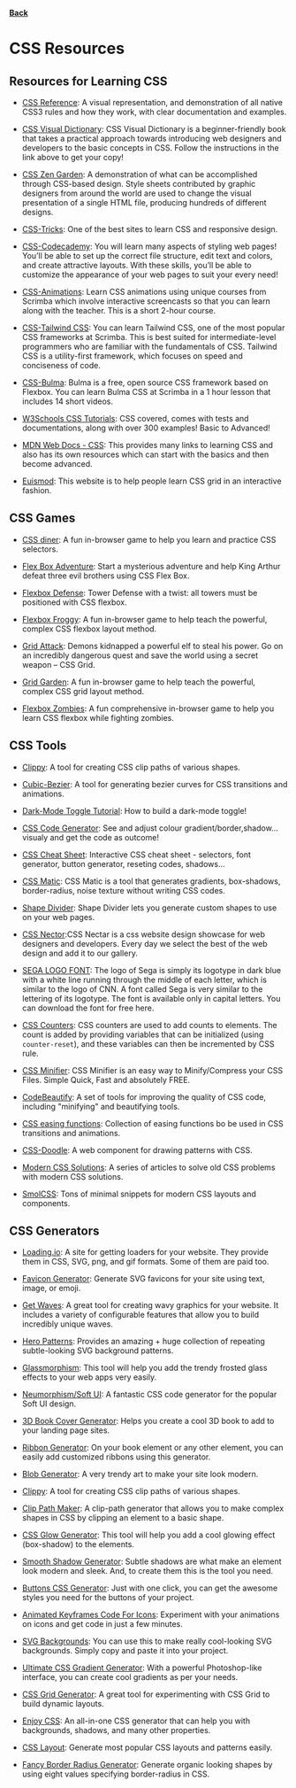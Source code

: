 **[Back](/README.md/)**

# CSS Resources

## Resources for Learning CSS

- [CSS Reference](https://cssreference.io): A visual representation, and demonstration of all native CSS3 rules and how they work, with clear documentation and examples.

- [CSS Visual Dictionary](https://b-ok.asia/book/3705299/e48774?dsource=recommend): CSS Visual Dictionary is a beginner-friendly book that takes a practical approach towards introducing web designers and developers to the basic concepts in CSS. Follow the instructions in the link above to get your copy!

- [CSS Zen Garden](http://www.csszengarden.com/): A demonstration of what can be accomplished through CSS-based design. Style sheets contributed by graphic designers from around the world are used to change the visual presentation of a single HTML file, producing hundreds of different designs.

- [CSS-Tricks](https://css-tricks.com/): One of the best sites to learn CSS and responsive design.

- [CSS-Codecademy](https://www.codecademy.com/learn/learn-css): You will learn many aspects of styling web pages! You’ll be able to set up the correct file structure, edit text and colors, and create attractive layouts. With these skills, you’ll be able to customize the appearance of your web pages to suit your every need!

- [CSS-Animations](https://scrimba.com/learn/cssanimations#): Learn CSS animations using unique courses from Scrimba which involve interactive screencasts so that you can learn along with the teacher. This is a short 2-hour course.

- [CSS-Tailwind CSS](https://scrimba.com/learn/tailwind): You can learn Tailwind CSS, one of the most popular CSS frameworks at Scrimba. This is best suited for intermediate-level programmers who are familiar with the fundamentals of CSS. Tailwind CSS is a utility-first framework, which focuses on speed and conciseness of code.

- [CSS-Bulma](https://scrimba.com/learn/bulma): Bulma is a free, open source CSS framework based on Flexbox. You can learn Bulma CSS at Scrimba in a 1 hour lesson that includes 14 short videos.

- [W3Schools CSS Tutorials](https://www.w3schools.com/css/default.asp): CSS covered, comes with tests and documentations, along with over 300 examples! Basic to Advanced!

- [MDN Web Docs - CSS](https://developer.mozilla.org/en-US/docs/Web/CSS): This provides many links to learning CSS and also has its own resources which can start with the basics and then become advanced.

- [Euismod](https://www.euismod.dev): This website is to help people learn CSS grid in an interactive fashion.

## CSS Games

- [CSS diner](https://flukeout.github.io/): A fun in-browser game to help you learn and practice CSS selectors.

- [Flex Box Adventure](https://codingfantasy.com/games/flexboxadventure/): Start a mysterious adventure and help King Arthur defeat three evil brothers using CSS Flex Box.

- [Flexbox Defense](http://www.flexboxdefense.com/): Tower Defense with a twist: all towers must be positioned with CSS flexbox.

- [Flexbox Froggy](http://flexboxfroggy.com/): A fun in-browser game to help teach the powerful, complex CSS flexbox layout method.

- [Grid Attack](https://codingfantasy.com/games/css-grid-attack/): Demons kidnapped a powerful elf to steal his power. Go on an incredibly dangerous quest and save the world using a secret weapon – CSS Grid.

- [Grid Garden](https://cssgridgarden.com/): A fun in-browser game to help teach the powerful, complex CSS grid layout method.

- [Flexbox Zombies](https://flexboxzombies.com/p/flexbox-zombies/): A fun comprehensive in-browser game to help you learn CSS flexbox while fighting zombies.

## CSS Tools

- [Clippy](https://bennettfeely.com/clippy/): A tool for creating CSS clip paths of various shapes.

- [Cubic-Bezier](https://cubic-bezier.com/): A tool for generating bezier curves for CSS transitions and animations.

- [Dark-Mode Toggle Tutorial](https://fluvixx.dev/posts/how-to-build-a-dark-mode.html): How to build a dark-mode toggle!

- [CSS Code Generator](https://html-css-js.com/css/generator/): See and adjust colour gradient/border,shadow... visualy and get the code as outcome!

- [CSS Cheat Sheet](https://htmlcheatsheet.com/css/): Interactive CSS cheat sheet - selectors, font generator, button generator, reseting codes, shadows...

- [CSS Matic](https://www.cssmatic.com/): CSS Matic is a tool that generates gradients, box-shadows, border-radius, noise texture without writing CSS codes.

- [Shape Divider](https://www.shapedivider.app/): Shape Divider lets you generate custom shapes to use on your web pages.

- [CSS Nector](https://cssnectar.com/):CSS Nectar is a css website design showcase for web designers and developers. Every day we select the best of the web design and add it to our gallery.

- [SEGA LOGO FONT](https://www.cufonfonts.com/font/sega-logo-font): The logo of Sega is simply its logotype in dark blue with a white line running through the middle of each letter, which is similar to the logo of CNN. A font called Sega is very similar to the lettering of its logotype. The font is available only in capital letters. You can download the font for free here.

- [CSS Counters](https://www.freecodecamp.org/news/numbering-with-css-counters/): CSS counters are used to add counts to elements. The count is added by providing variables that can be initialized (using `counter-reset`), and these variables can then be incremented by CSS rule.

- [CSS Minifier](https://cssminifier.com/): CSS Minifier is an easy way to Minify/Compress your CSS Files. Simple Quick, Fast and absolutely FREE.

- [CodeBeautify](https://codebeautify.org/css-tools): A set of tools for improving the quality of CSS code, including "minifying" and beautifying tools.

- [CSS easing functions](https://easings.net/): Collection of easing functions bo be used in CSS transitions and animations.

- [CSS-Doodle](https://css-doodle.com/): A web component for drawing patterns with CSS.

- [Modern CSS Solutions](https://moderncss.dev/): A series of articles to solve old CSS problems with modern CSS solutions.

- [SmolCSS](https://smolcss.dev/): Tons of minimal snippets for modern CSS layouts and components.

## CSS Generators

- [Loading.io](https://loading.io/): A site for getting loaders for your website. They provide them in CSS, SVG, png, and gif formats. Some of them are paid too.

- [Favicon Generator](https://favicon.io/): Generate SVG favicons for your site using text, image, or emoji.

- [Get Waves](https://getwaves.io/): A great tool for creating wavy graphics for your website. It includes a variety of configurable features that allow you to build incredibly unique waves.

- [Hero Patterns](https://heropatterns.com/): Provides an amazing + huge collection of repeating subtle-looking SVG background patterns.

- [Glassmorphism](https://hype4.academy/tools/glassmorphism-generator): This tool will help you add the trendy frosted glass effects to your web apps very easily.

- [Neumorphism/Soft UI](https://neumorphism.io/): A fantastic CSS code generator for the popular Soft UI design.

- [3D Book Cover Generator](https://3dbookcovergenerator.netlify.app/): Helps you create a cool 3D book to add to your landing page sites.

- [Ribbon Generator](https://www.cssportal.com/css-ribbon-generator/): On your book element or any other element, you can easily add customized ribbons using this generator.

- [Blob Generator](https://www.blobmaker.app/): A very trendy art to make your site look modern.

- [Clippy](https://bennettfeely.com/clippy/): A tool for creating CSS clip paths of various shapes.

- [Clip Path Maker](https://bennettfeely.com/clippy/): A clip-path generator that allows you to make complex shapes in CSS by clipping an element to a basic shape.

- [CSS Glow Generator](https://cssbud.com/css-generator/css-glow-generator/): This tool will help you add a cool glowing effect (box-shadow) to the elements.

- [Smooth Shadow Generator](https://shadows.brumm.af/): Subtle shadows are what make an element look modern and sleek. And, to create them this is the tool you need.

- [Buttons CSS Generator](https://markodenic.com/tools/buttons-generator/): Just with one click, you can get the awesome styles you need for the buttons of your project.

- [Animated Keyframes Code For Icons](https://waitanimate.wstone.uk/): Experiment with your animations on icons and get code in just a few minutes.

- [SVG Backgrounds](https://www.svgbackgrounds.com/): You can use this to make really cool-looking SVG backgrounds. Simply copy and paste it into your project.

- [Ultimate CSS Gradient Generator](https://www.colorzilla.com/gradient-editor/): With a powerful Photoshop-like interface, you can create cool gradients as per your needs.

- [CSS Grid Generator](https://cssgrid-generator.netlify.app/): A great tool for experimenting with CSS Grid to build dynamic layouts.

- [Enjoy CSS](https://enjoycss.com/): An all-in-one CSS generator that can help you with backgrounds, shadows, and many other properties.

- [CSS Layout](https://csslayout.io/): Generate most popular CSS layouts and patterns easily.

- [Fancy Border Radius Generator](https://9elements.github.io/fancy-border-radius/): Generate organic looking shapes by using eight values specifying border-radius in CSS.
